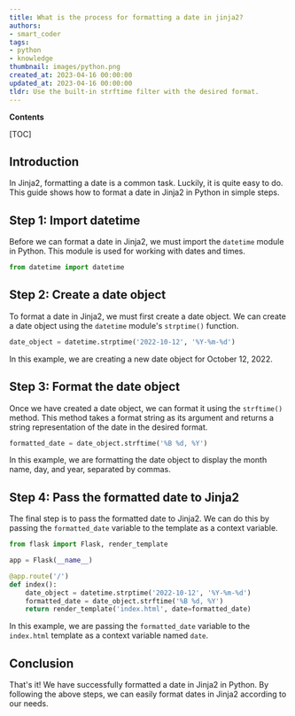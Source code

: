 ```yaml
---
title: What is the process for formatting a date in jinja2?
authors:
- smart_coder
tags:
- python
- knowledge
thumbnail: images/python.png
created_at: 2023-04-16 00:00:00
updated_at: 2023-04-16 00:00:00
tldr: Use the built-in strftime filter with the desired format.
---
```


**Contents**

[TOC]

## Introduction

In Jinja2, formatting a date is a common task. Luckily, it is quite easy to do. This guide shows how to format a date in Jinja2 in Python in simple steps.

## Step 1: Import datetime

Before we can format a date in Jinja2, we must import the `datetime` module in Python. This module is used for working with dates and times.

```python
from datetime import datetime
```

## Step 2: Create a date object

To format a date in Jinja2, we must first create a date object. We can create a date object using the `datetime` module's `strptime()` function.

```python
date_object = datetime.strptime('2022-10-12', '%Y-%m-%d')
```

In this example, we are creating a new date object for October 12, 2022.

## Step 3: Format the date object

Once we have created a date object, we can format it using the `strftime()` method. This method takes a format string as its argument and returns a string representation of the date in the desired format.

```python
formatted_date = date_object.strftime('%B %d, %Y')
```

In this example, we are formatting the date object to display the month name, day, and year, separated by commas.

## Step 4: Pass the formatted date to Jinja2

The final step is to pass the formatted date to Jinja2. We can do this by passing the `formatted_date` variable to the template as a context variable.

```python
from flask import Flask, render_template

app = Flask(__name__)

@app.route('/')
def index():
    date_object = datetime.strptime('2022-10-12', '%Y-%m-%d')
    formatted_date = date_object.strftime('%B %d, %Y')
    return render_template('index.html', date=formatted_date)
```

In this example, we are passing the `formatted_date` variable to the `index.html` template as a context variable named `date`.

## Conclusion

That's it! We have successfully formatted a date in Jinja2 in Python. By following the above steps, we can easily format dates in Jinja2 according to our needs.
